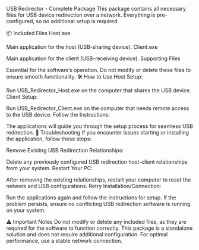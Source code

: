 USB Redirector - Complete Package
This package contains all necessary files for USB device redirection over a network. Everything is pre-configured, so no additional setup is required.

📦 Included Files
Host.exe

Main application for the host (USB-sharing device).
Client.exe

Main application for the client (USB-receiving device).
Supporting Files

Essential for the software’s operation. Do not modify or delete these files to ensure smooth functionality.
🛠 How to Use
Host Setup:

Run USB_Redirector_Host.exe on the computer that shares the USB device.
Client Setup:

Run USB_Redirector_Client.exe on the computer that needs remote access to the USB device.
Follow the Instructions:

The applications will guide you through the setup process for seamless USB redirection.
🚨 Troubleshooting
If you encounter issues starting or installing the application, follow these steps:

Remove Existing USB Redirection Relationships:

Delete any previously configured USB redirection host-client relationships from your system.
Restart Your PC:

After removing the existing relationships, restart your computer to reset the network and USB configurations.
Retry Installation/Connection:

Run the applications again and follow the instructions for setup.
If the problem persists, ensure no conflicting USB redirection software is running on your system.

⚠ Important Notes
Do not modify or delete any included files, as they are required for the software to function correctly.
This package is a standalone solution and does not require additional configuration.
For optimal performance, use a stable network connection.



